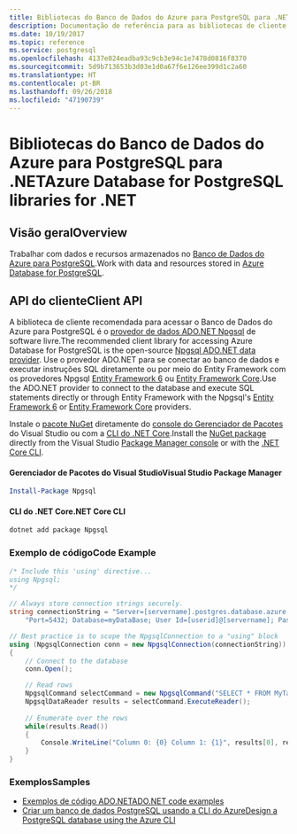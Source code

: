 ```yaml
---
title: Bibliotecas do Banco de Dados do Azure para PostgreSQL para .NET
description: Documentação de referência para as bibliotecas de cliente .NET para o Banco de Dados do Azure para PostgreSQL
ms.date: 10/19/2017
ms.topic: reference
ms.service: postgresql
ms.openlocfilehash: 4137e024eadba93c9cb3e94c1e7478d0816f8370
ms.sourcegitcommit: 5d9b713653b3d03e1d0a67f6e126ee399d1c2a60
ms.translationtype: HT
ms.contentlocale: pt-BR
ms.lasthandoff: 09/26/2018
ms.locfileid: "47190739"
---
```

# <a name="azure-database-for-postgresql-libraries-for-net"></a><span data-ttu-id="7b488-103">Bibliotecas do Banco de Dados do Azure para PostgreSQL para .NET</span><span class="sxs-lookup"><span data-stu-id="7b488-103">Azure Database for PostgreSQL libraries for .NET</span></span>

## <a name="overview"></a><span data-ttu-id="7b488-104">Visão geral</span><span class="sxs-lookup"><span data-stu-id="7b488-104">Overview</span></span>

<span data-ttu-id="7b488-105">Trabalhar com dados e recursos armazenados no [Banco de Dados do Azure para PostgreSQL](https://docs.microsoft.com/azure/postgresql/).</span><span class="sxs-lookup"><span data-stu-id="7b488-105">Work with data and resources stored in [Azure Database for PostgreSQL](https://docs.microsoft.com/azure/postgresql/).</span></span>

## <a name="client-api"></a><span data-ttu-id="7b488-106">API do cliente</span><span class="sxs-lookup"><span data-stu-id="7b488-106">Client API</span></span>

<span data-ttu-id="7b488-107">A biblioteca de cliente recomendada para acessar o Banco de Dados do Azure para PostgreSQL é o [provedor de dados ADO.NET Npgsql](http://www.npgsql.org/) de software livre.</span><span class="sxs-lookup"><span data-stu-id="7b488-107">The recommended client library for accessing Azure Database for PostgreSQL is the open-source [Npgsql ADO.NET data provider](http://www.npgsql.org/).</span></span> <span data-ttu-id="7b488-108">Use o provedor ADO.NET para se conectar ao banco de dados e executar instruções SQL diretamente ou por meio do Entity Framework com os provedores Npgsql [Entity Framework 6](http://www.npgsql.org/ef6/index.html) ou [Entity Framework Core](http://www.npgsql.org/efcore/index.html).</span><span class="sxs-lookup"><span data-stu-id="7b488-108">Use the ADO.NET provider to connect to the database and execute SQL statements directly or through Entity Framework with the Npgsql's [Entity Framework 6](http://www.npgsql.org/ef6/index.html) or [Entity Framework Core](http://www.npgsql.org/efcore/index.html) providers.</span></span>

<span data-ttu-id="7b488-109">Instale o [pacote NuGet](https://www.nuget.org/packages/Npgsql) diretamente do [console do Gerenciador de Pacotes][PackageManager] do Visual Studio ou com a [CLI do .NET Core][DotNetCLI].</span><span class="sxs-lookup"><span data-stu-id="7b488-109">Install the [NuGet package](https://www.nuget.org/packages/Npgsql) directly from the Visual Studio [Package Manager console][PackageManager] or with the [.NET Core CLI][DotNetCLI].</span></span>

#### <a name="visual-studio-package-manager"></a><span data-ttu-id="7b488-110">Gerenciador de Pacotes do Visual Studio</span><span class="sxs-lookup"><span data-stu-id="7b488-110">Visual Studio Package Manager</span></span>

```powershell
Install-Package Npgsql
```

#### <a name="net-core-cli"></a><span data-ttu-id="7b488-111">CLI do .NET Core</span><span class="sxs-lookup"><span data-stu-id="7b488-111">.NET Core CLI</span></span>

```bash
dotnet add package Npgsql
```

### <a name="code-example"></a><span data-ttu-id="7b488-112">Exemplo de código</span><span class="sxs-lookup"><span data-stu-id="7b488-112">Code Example</span></span>

```csharp
/* Include this 'using' directive...
using Npgsql;
*/

// Always store connection strings securely. 
string connectionString = "Server=[servername].postgres.database.azure.com; " +
    "Port=5432; Database=myDataBase; User Id=[userid]@[servername]; Password=password;";

// Best practice is to scope the NpgsqlConnection to a "using" block
using (NpgsqlConnection conn = new NpgsqlConnection(connectionString))
{
    // Connect to the database
    conn.Open();

    // Read rows
    NpgsqlCommand selectCommand = new NpgsqlCommand("SELECT * FROM MyTable", conn);
    NpgsqlDataReader results = selectCommand.ExecuteReader();
    
    // Enumerate over the rows
    while(results.Read())
    {
        Console.WriteLine("Column 0: {0} Column 1: {1}", results[0], results[1]);
    }
}
```

### <a name="samples"></a><span data-ttu-id="7b488-113">Exemplos</span><span class="sxs-lookup"><span data-stu-id="7b488-113">Samples</span></span>

- [<span data-ttu-id="7b488-114">Exemplos de código ADO.NET</span><span class="sxs-lookup"><span data-stu-id="7b488-114">ADO.NET code examples</span></span>](/dotnet/framework/data/adonet/ado-net-code-examples)
- [<span data-ttu-id="7b488-115">Criar um banco de dados PostgreSQL usando a CLI do Azure</span><span class="sxs-lookup"><span data-stu-id="7b488-115">Design a PostgreSQL database using the Azure CLI</span></span>](https://docs.microsoft.com/azure/postgresql/tutorial-design-database-using-azure-cli)


[PackageManager]: https://docs.microsoft.com/nuget/tools/package-manager-console
[DotNetCLI]: https://docs.microsoft.com/dotnet/core/tools/dotnet-add-package

